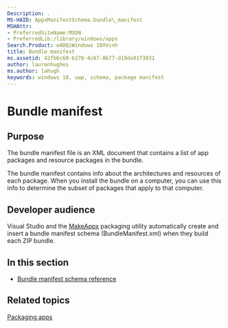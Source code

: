 ```yaml
---
Description: .
MS-HAID: AppxManifestSchema.bundle\_manifest
MSHAttr:
- PreferredSiteName:MSDN
- PreferredLib:/library/windows/apps
Search.Product: eADQiWindows 10XVcnh
title: Bundle manifest
ms.assetid: 42fb6c69-b278-4c67-8677-d19da91f3831
author: laurenhughes
ms.author: lahugh
keywords: windows 10, uwp, schema, package manifest
---
```


# Bundle manifest


## Purpose


The bundle manifest file is an XML document that contains a list of app packages and resource packages in the bundle.

The bundle manifest contains info about the architectures and resources of each package. When you install the bundle on a computer, you can use this info to determine the subset of packages that apply to that computer.

## Developer audience


Visual Studio and the [MakeAppx](https://msdn.microsoft.com/library/windows/desktop/hh446767) packaging utility automatically create and insert a bundle manifest schema (BundleManifest.xml) when they build each ZIP bundle.

## In this section


-   [Bundle manifest schema reference](../BundleManifestSchema/schema-root.md)

## Related topics


[Packaging apps](https://msdn.microsoft.com/library/windows/apps/mt270969)

 

 



